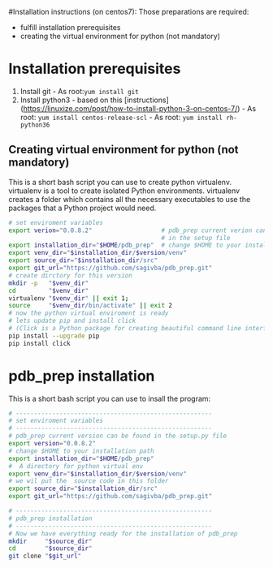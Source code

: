 #Installation instructions (on centos7):
Those preparations are required:
- fulfill installation prerequisites
- creating the virtual environment for python (not mandatory)

# Installation prerequisites
1. Install git - As root:```yum install git```
2. Install python3 - based on this [instructions] (https://linuxize.com/post/how-to-install-python-3-on-centos-7/)
		- As root: ```yum install centos-release-scl```
		- As root: ```yum install rh-python36```
		
## Creating virtual environment for python (not mandatory)
This is a short bash script you can use to create python virtualenv.
virtualenv is a tool to create isolated Python environments. virtualenv creates a folder which contains all the necessary executables to use the packages that a Python project would need.
```bash
# set enviroment variables
export verion="0.0.8.2"                   # pdb_prep current verion can be found 
                                          # in the setup file
export installation_dir="$HOME/pdb_prep"  # change $HOME to your installation path
export venv_dir="$installation_dir/$version/venv"
export source_dir="$installation_dir/src"
export git_url="https://github.com/sagivba/pdb_prep.git"
# create dirctory for this version
mkdir -p   "$venv_dir" 
cd         "$venv_dir"
virtualenv "$venv_dir" || exit 1;
source     "$venv_dir/bin/activate" || exit 2
# now the python virtual enviroment is ready
# lets update pip and install click
# (Click is a Python package for creating beautiful command line interfaces)
pip install --upgrade pip
pip install click
```
# pdb_prep installation
This is a short bash script you can use to insall the program:

```bash
# ------------------------------------------------------
# set enviroment variables
# ------------------------------------------------------
# pdb_prep current version can be found in the setup.py file
export version="0.0.8.2" 
# change $HOME to your installation path
export installation_dir="$HOME/pdb_prep"  
#  A directory for python virtual env
export venv_dir="$installation_dir/$version/venv"
# we wil put the  source code in this folder
export source_dir="$installation_dir/src"
export git_url="https://github.com/sagivba/pdb_prep.git"

# ------------------------------------------------------
# pdb_prep installation
# ------------------------------------------------------
# Now we have everything ready for the installation of pdb_prep
mkdir     "$source_dir"
cd        "$source_dir"
git clone "$git_url"
```
